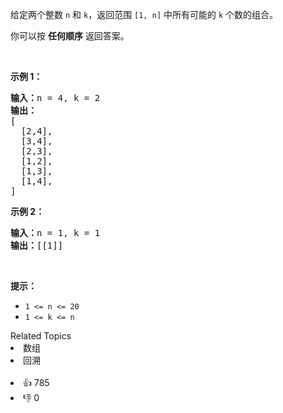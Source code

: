 <p>给定两个整数 <code>n</code> 和 <code>k</code>，返回范围 <code>[1, n]</code> 中所有可能的 <code>k</code> 个数的组合。</p>

<p>你可以按 <strong>任何顺序</strong> 返回答案。</p>

<p> </p>

<p><strong>示例 1：</strong></p>

<pre>
<strong>输入：</strong>n = 4, k = 2
<strong>输出：</strong>
[
  [2,4],
  [3,4],
  [2,3],
  [1,2],
  [1,3],
  [1,4],
]</pre>

<p><strong>示例 2：</strong></p>

<pre>
<strong>输入：</strong>n = 1, k = 1
<strong>输出：</strong>[[1]]</pre>

<p> </p>

<p><strong>提示：</strong></p>

<ul>
	<li><code>1 <= n <= 20</code></li>
	<li><code>1 <= k <= n</code></li>
</ul>
<div><div>Related Topics</div><div><li>数组</li><li>回溯</li></div></div><br><div><li>👍 785</li><li>👎 0</li></div>